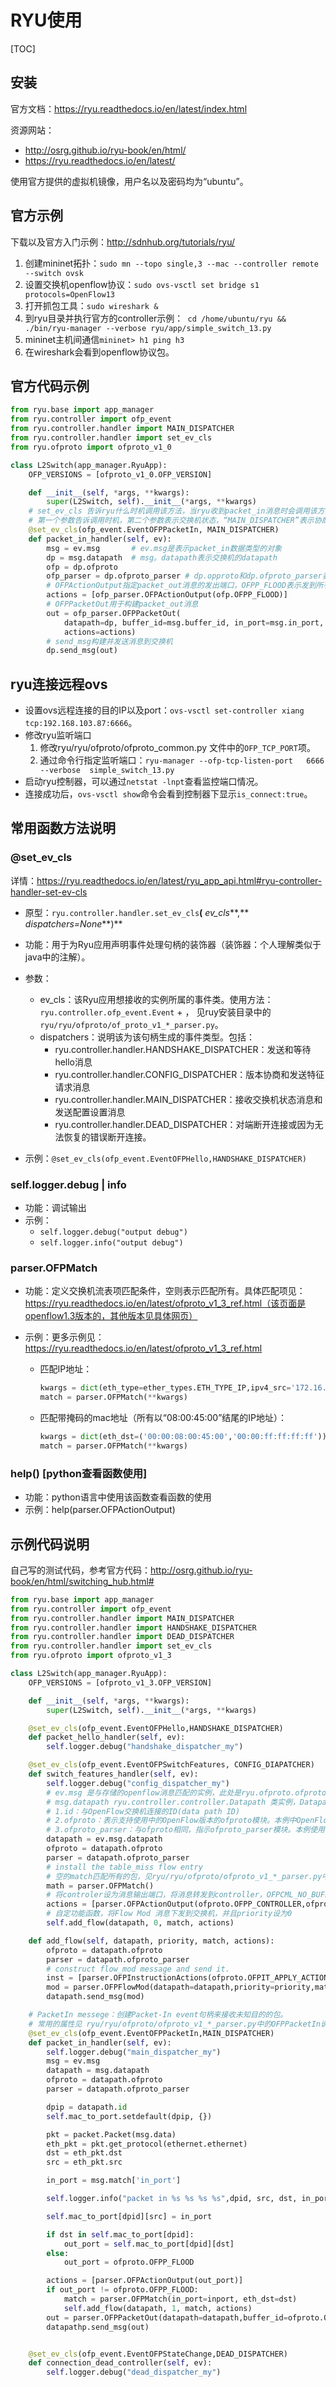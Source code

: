 # RYU使用

[TOC]

## 安装

官方文档：https://ryu.readthedocs.io/en/latest/index.html

资源网站：

* http://osrg.github.io/ryu-book/en/html/
* https://ryu.readthedocs.io/en/latest/

使用官方提供的虚拟机镜像，用户名以及密码均为“ubuntu”。

## 官方示例

下载以及官方入门示例：http://sdnhub.org/tutorials/ryu/

1. 创建mininet拓扑：`sudo mn --topo single,3 --mac --controller remote --switch ovsk`
2. 设置交换机openflow协议：`sudo ovs-vsctl set bridge s1 protocols=OpenFlow13`
3. 打开抓包工具：`sudo wireshark &`
4. 到ryu目录并执行官方的controller示例：` cd /home/ubuntu/ryu && ./bin/ryu-manager --verbose ryu/app/simple_switch_13.py`
5. mininet主机间通信`mininet> h1 ping h3`
6. 在wireshark会看到openflow协议包。

## 官方代码示例

```python
from ryu.base import app_manager
from ryu.controller import ofp_event
from ryu.controller.handler import MAIN_DISPATCHER
from ryu.controller.handler import set_ev_cls
from ryu.ofproto import ofproto_v1_0

class L2Switch(app_manager.RyuApp):
    OFP_VERSIONS = [ofproto_v1_0.OFP_VERSION]

    def __init__(self, *args, **kwargs):
        super(L2Switch, self).__init__(*args, **kwargs)
	# set_ev_cls 告诉ryu什么时机调用该方法，当ryu收到packet_in消息时会调用该方法
    # 第一个参数告诉调用时机，第二个参数表示交换机状态，“MAIN_DISPATCHER”表示协商完成后才会调用该方法。
    @set_ev_cls(ofp_event.EventOFPPacketIn, MAIN_DISPATCHER)
    def packet_in_handler(self, ev):
        msg = ev.msg       # ev.msg是表示packet_in数据类型的对象
        dp = msg.datapath  # msg。datapath表示交换机的datapath
        ofp = dp.ofproto   
        ofp_parser = dp.ofproto_parser # dp.opproto和dp.ofproto_parser表示ryu与交换机协商的openflow协议
		# OFPActionOutput指定packet_out消息的发出端口，OFPP_FLOOD表示发到所有端口。
        actions = [ofp_parser.OFPActionOutput(ofp.OFPP_FLOOD)]
        # OFPPacketOut用于构建packet_out消息
        out = ofp_parser.OFPPacketOut(
            datapath=dp, buffer_id=msg.buffer_id, in_port=msg.in_port,
            actions=actions)
        # send_msg构建并发送消息到交换机
        dp.send_msg(out)
```

## ryu连接远程ovs

* 设置ovs远程连接的目的IP以及port：`ovs-vsctl set-controller xiang tcp:192.168.103.87:6666`。
* 修改ryu监听端口
  1. 修改ryu/ryu/ofproto/ofproto_common.py 文件中的`OFP_TCP_PORT`项。
  2. 通过命令行指定监听端口：`ryu-manager --ofp-tcp-listen-port   6666  --verbose  simple_switch_13.py`
* 启动ryu控制器，可以通过`netstat -lnpt`查看监控端口情况。
* 连接成功后，`ovs-vsctl show`命令会看到控制器下显示`is_connect:true`。

## 常用函数方法说明

### @set_ev_cls

详情：https://ryu.readthedocs.io/en/latest/ryu_app_api.html#ryu-controller-handler-set-ev-cls

* 原型：`ryu.controller.handler.set_ev_cls`**(** *ev_cls***,** *dispatchers=None***)**

* 功能：用于为Ryu应用声明事件处理句柄的装饰器（装饰器：个人理解类似于java中的注解）。

* 参数：
  * ev_cls：该Ryu应用想接收的实例所属的事件类。使用方法：`ryu.controller.ofp_event.Event` + <OpenFlow message name>  ，<OpenFlow message name> 见ruy安装目录中的`ryu/ryu/ofproto/of_proto_v1_*_parser.py`。 
  * dispatchers：说明该为该句柄生成的事件类型。包括：
    * ryu.controller.handler.HANDSHAKE_DISPATCHER：发送和等待hello消息
    * ryu.controller.handler.CONFIG_DISPATCHER：版本协商和发送特征请求消息
    * ryu.controller.handler.MAIN_DISPATCHER：接收交换机状态消息和发送配置设置消息
    * ryu.controller.handler.DEAD_DISPATCHER：对端断开连接或因为无法恢复的错误断开连接。

* 示例：`@set_ev_cls(ofp_event.EventOFPHello,HANDSHAKE_DISPATCHER)`

### self.logger.debug | info

* 功能：调试输出
* 示例：
  * `self.logger.debug("output debug")`
  * `self.logger.info("output debug")`

### parser.OFPMatch

* 功能：定义交换机流表项匹配条件，空则表示匹配所有。具体匹配项见：https://ryu.readthedocs.io/en/latest/ofproto_v1_3_ref.html（该页面是openflow1.3版本的，其他版本见具体网页）

* 示例：更多示例见：https://ryu.readthedocs.io/en/latest/ofproto_v1_3_ref.html

  * 匹配IP地址：

    ```python
    kwargs = dict(eth_type=ether_types.ETH_TYPE_IP,ipv4_src='172.16.18.135')
    match = parser.OFPMatch(**kwargs)
    ```

  * 匹配带掩码的mac地址（所有以“08:00:45:00”结尾的IP地址）：

    ```py
    kwargs = dict(eth_dst=('00:00:08:00:45:00','00:00:ff:ff:ff:ff'))
    match = parser.OFPMatch(**kwargs)
    ```

### help()  [python查看函数使用]

* 功能：python语言中使用该函数查看函数的使用
* 示例：help(parser.OFPActionOutput)

## 示例代码说明

自己写的测试代码，参考官方代码：http://osrg.github.io/ryu-book/en/html/switching_hub.html#

```python
from ryu.base import app_manager
from ryu.controller import ofp_event
from ryu.controller.handler import MAIN_DISPATCHER
from ryu.controller.handler import HANDSHAKE_DISPATCHER
from ryu.controller.handler import DEAD_DISPATCHER
from ryu.controller.handler import set_ev_cls
from ryu.ofproto import ofproto_v1_3

class L2Switch(app_manager.RyuApp):
    OFP_VERSIONS = [ofproto_v1_3.OFP_VERSION]

    def __init__(self, *args, **kwargs):
        super(L2Switch, self).__init__(*args, **kwargs)

    @set_ev_cls(ofp_event.EventOFPHello,HANDSHAKE_DISPATCHER)
    def packet_hello_handler(self, ev):
        self.logger.debug("handshake_dispatcher_my")

    @set_ev_cls(ofp_event.EventOFPSwitchFeatures, CONFIG_DIAPATCHER)
    def switch_features_handler(self, ev):
        self.logger.debug("config_dispatcher_my")
        # ev.msg 是与存储的openflow消息匹配的实例，此处是ryu.ofproto.ofproto_v1_3_parser.OPFSwitchFeature。msg详见 ryu/ryu/ofproto/ofproto_parser.py 中的 MsgBase
        # msg.datapath ryu.controller.controller.Datapath 类实例，Datapath类实现很多关键过程，例如与OpenFlow交换机的实际通信和保证event与收到的消息相对应。Ryu应用用到的Datapath的主要属性有：详见 ryu/ryu/controler/controller.py中的 Datapath
        # 1.id：与OpenFlow交换机连接的ID(data path ID)
        # 2.ofproto：表示支持使用中的OpenFlow版本的ofproto模块。本例中OpenFlow 1.3 格式使用ryu.ofproto.ofproto_v1_3模块
        # 3.ofproto_parser：与ofproto相同，指示ofproto_parser模块。本例使用ryu.ofproto.ofproto_v1_3_parser模块。
        datapath = ev.msg.datapath
        ofproto = datapath.ofproto
        parser = datapath.ofproto_parser
        # install the table_miss flow entry
        # 空的match匹配所有的包，见ryu/ryu/ofproto/ofproto_v1_*_parser.py中的OFPMatch
        math = parser.OFPMatch() 
        # 将controler设为消息输出端口，将消息转发到controller，OFPCML_NO_BUFFER是为了将所有包发到controller而设的最大值，此处可直接写入数字或者定义的变量
        actions = [parser.OFPActionOutput(ofproto.OFPP_CONTROLLER,ofproto.OFPCML_NO_BUFFER)]
        # 自定功能函数，将Flow Mod 消息下发到交换机，并且priority设为0
        self.add_flow(datapath, 0, match, actions)

    def add_flow(self, datapath, priority, match, actions):
        ofproto = datapath.ofproto
        parser = datapath.ofproto_parser
        # construct flow_mod message and send it.
        inst = [parser.OFPInstructionActions(ofproto.OFPIT_APPLY_ACTIONS,actions)]
        mod = parser.OFPFlowMod(datapath=datapath,priority=priority,match=match,instructions=inst)
        datapath.send_msg(mod)

    # PacketIn messege：创建Packet-In event句柄来接收未知目的的包。
    # 常用的属性见 ryu/ryu/ofproto/ofproto_v1_*_parser.py中的OFPPacketIn说明
    @set_ev_cls(ofp_event.EventOFPPacketIn,MAIN_DISPATCHER)
    def packet_in_handler(self, ev):
        self.logger.debug("main_dispatcher_my")
        msg = ev.msg
        datapath = msg.datapath
        ofproto = datapath.ofproto
        parser = datapath.ofproto_parser

        dpip = datapath.id
        self.mac_to_port.setdefault(dpip, {})

        pkt = packet.Packet(msg.data)
        eth_pkt = pkt.get_protocol(ethernet.ethernet)
        dst = eth_pkt.dst
        src = eth_pkt.src

        in_port = msg.match['in_port']

        self.logger.info("packet in %s %s %s %s",dpid, src, dst, in_port)

        self.mac_to_port[dpid][src] = in_port

        if dst in self.mac_to_port[dpid]:
            out_port = self.mac_to_port[dpid][dst]
        else:
            out_port = ofproto.OFPP_FLOOD

        actions = [parser.OFPActionOutput(out_port)]
        if out_port != ofproto.OFPP_FLOOD:
            match = parser.OFPMatch(in_port=inport, eth_dst=dst)
            self.add_flow(datapath, 1, match, actions)
        out = parser.OFPPacketOut(datapath=datapath,buffer_id=ofproto.OFP_NO_BUFFER,in_port=in_port,actions=actions,data=msg.data)
        datapathp.send_msg(out)


    @set_ev_cls(ofp_event.EventOFPStateChange,DEAD_DISPATCHER)
    def connection_dead_controller(self, ev):
        self.logger.debug("dead_dispatcher_my")
```



